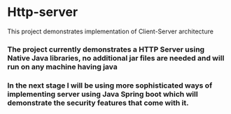 # Http-server

This project demonstrates implementation of Client-Server architecture

### The project currently demonstrates a HTTP Server using Native Java libraries, no additional jar files are needed and will run on any machine having java

### In the next stage I will be using more sophisticated ways of implementing server using Java Spring boot which will demonstrate the security features that come with it.
